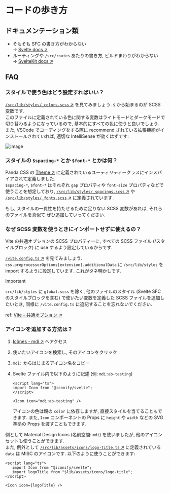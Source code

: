 # コードの歩き方

## ドキュメンテーション類

- そもそも SFC の書き方がわからない  
  → [Svelte docs ↗](https://svelte.jp/docs/introduction)
- ルーティングや `/src/routes` あたりの書き方, ビルドまわりがわからない  
  → [SvelteKit docs ↗](https://kit.svelte.jp/docs/introduction)

## FAQ

### スタイルで使う色はどう設定すればいい？

[`/src/lib/styles/_colors.scss` ↗](/src/lib/styles/_colors.scss) を見てみましょう. `$` から始まるのが SCSS 変数です.  
このファイルに定義されている色に関する変数はライトモードとダークモードで切り替わるようになっているので, 基本的にすべての色に使うと良いでしょう.  
また, VSCode でコーディングをする際に recommend されている拡張機能がインストールされていれば, 適切な IntelliSense が効くはずです:

![image](https://github.com/misc-org/misc-mdn.dev/assets/86721991/7c5e432d-80d3-4299-99ea-4299c312af29)

### スタイルの `$spacing-*` とか `$font-*` とかは何？

Panda CSS の [Theme ↗](https://panda-css.com/docs/customization/theme) に定義されているユーティリティークラスにインスパイアされて定義しました.  
`$spacing-*`, `$font-*` はそれぞれ `gap` プロパティや `font-size` プロパティなどで使うことを想定しており, [`/src/lib/styles/_spacings.scss` ↗](/src/lib/styles/_spacings.scss) や [`/src/lib/styles/_fonts.scss` ↗](/src/lib/styles/_fonts.scss) に定義されています.

もし, スタイルの一貫性を持たせるために足りない SCSS 変数があれば, それらのファイルを真似て ぜひ追加していってください.

### なぜ SCSS 変数を使うときにインポートせずに使えるの？

Vite の共通オプションの SCSS プロパティーに, すべての SCSS ファイル (/スタイルブロック) に use するよう設定しているからです.

[`/vite.config.ts` ↗](/vite.config.ts) を見てみましょう. `css.preprocessorOptions[extension].additionalData` に `/src/lib/styles` を import するように設定しています. これがタネ明かしです.

> [!IMPORTANT]  
> `src/lib/styles` に `global.scss` を除く, 他のファイルのスタイル (Svelte SFC のスタイルブロックを含む) で使いたい変数を定義した SCSS ファイルを追加したいとき, 同様に `/vite.config.ts` に追記することを忘れないでください.

ref: [Vite - 共通オプション ↗](https://ja.vitejs.dev/config/shared-options#css-preprocessoroptions-extension-additionaldata)

### アイコンを追加する方法は？

1. [Icônes - mdi ↗](https://icones.js.org/collection/mdi) へアクセス
1. 使いたいアイコンを検索し, そのアイコンをクリック
1. `mdi:` からはじまるアイコン名をコピー
1. Svelte ファイル内で以下のように記述 (例: `mdi:ab-testing`)

   ```svelte
   <script lang="ts">
   import Icon from "@iconify/svelte";
   </script>

   <Icon icon="mdi:ab-testing" />
   ```

   アイコンの色は親の `color` に依存しますが, 直接スタイルを当てることもできます. また, `Icon` コンポーネントの Props に `height` や `width` などの SVG 準拠の Props を渡すこともできます.

例として Material Design Icons (名前空間: `mdi`) を使いましたが, 他のアイコンセットも使うことができます.  
また, 例外として [`/src/lib/assets/icons/logo-title.ts` ↗](/src/lib/assets/icons/logo-title.ts) に定義されている `data` は MISC のアイコンです. 以下のように使うことができます:

```svelte
<script lang="ts">
   import Icon from "@iconify/svelte";
   import logoTitle from "$lib/assets/icons/logo-title";
</script>

<Icon icon={logoTitle} />
```
